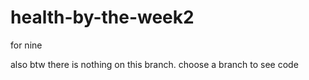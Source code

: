 # health-by-the-week2
 for nine

also btw there is nothing on this branch. choose a branch to see code
